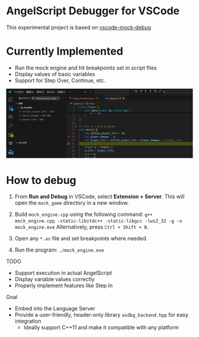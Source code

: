 # AngelScript Debugger for VSCode

This experimental project is based on [vscode-mock-debug](https://github.com/microsoft/vscode-mock-debug)

# Currently Implemented

- Run the mock engine and hit breakpoints set in script files
- Display values of basic variables
- Support for Step Over, Continue, etc.

![screenshot](image.png)

# How to debug

1. From **Run and Debug** in VSCode, select **Extension + Server**. This will open the `mock_game` directory in a new window.

2. Build `mock_engine.cpp` using the following command:
   `g++ mock_engine.cpp -static-libstdc++ -static-libgcc -lws2_32 -g -o mock_engine.exe`
   Alternatively, press `Ctrl + Shift + B.`

3. Open any `*.as` file and set breakpoints where needed.

4. Run the program:
   `./mock_engine.exe`

TODO
- Support execution in actual AngelScript
- Display variable values correctly
- Properly implement features like Step In

Goal
- Embed into the Language Server
- Provide a user-friendly, header-only library `asdbg_backend.hpp` for easy integration
  - Ideally support C++11 and make it compatible with any platform
